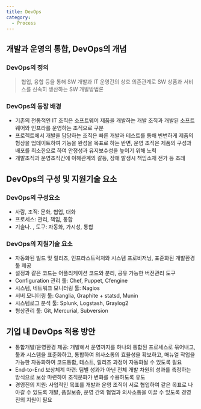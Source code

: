 ```yaml
---
title: DevOps
category:
  - Process
---
```


## 개발과 운영의 통합, DevOps의 개념
### DevOps의 정의
> 협업, 융합 등을 통해 SW 개발과 IT 운영간의 상호 의존관계로 SW 상품과 서비스를 신속히 생산하는 SW 개발방법론

### DevOps의 등장 배경
* 기존의 전통적인 IT 조직은 소프트웨어 제품을 개발하는 개발 조직과 개발된 소프트웨어와 인프라를 운영하는 조직으로 구분
* 프로젝트에서 개발을 담당하는 조직은 빠른 개발과 테스트를 통해 빈번하게 제품의 형상을 업데이트하여 기능을 완성을 목표로 하는 반면, 운영 조직은 제품의 구성과 배포를 최소한으로 하여 안정성과 유지보수성을 높이기 위해 노력
* 개발조직과 운영조직간에 이해관계의 갈등, 장애 발생시 책임소재 전가 등 초래

## DevOps의 구성 및 지원기술 요소
### DevOps의 구성요소
* 사람, 조직: 문화, 협업, 대화
* 프로세스: 관리, 책임, 통합
* 기술나. , 도구: 자동화, 가시성, 통합

### DevOps의 지원기술 요소
* 자동화된 빌드 및 릴리즈, 인프라스트럭처와 시스템 프로비저닝, 표준화된 개발환경 툴 제공
* 설정과 같은 코드는 어플리케이션 코드와 분리, 공유 가능한 버전관리 도구
* Configuration 관리 툴: Chef, Puppet, Cfengine
* 시스템, 네트워크 모니터링 툴: Nagios
* 서버 모니터링 툴: Ganglia, Graphite + statsd, Munin
* 시스템로그 분석 툴: Splunk, Logstash, Graylog2
* 형상관리 툴: Git, Mercurial, Subversion

## 기업 내 DevOps 적용 방안
* 통합개발/운영환경 제공: 개발에서 운영까지를 하나의 통합된 프로세스로 묶어내고, 툴과 시스템을 표준화하고, 통합하여 의사소통의 효율성을 확보하고, 매뉴얼 작업을 가능한 자동화하여 코드통합, 테스트, 릴리즈 과정이 자동화될 수 있도록 필요
* End-to-End 보상체계 마련: 팀별 성과가 아닌 전체 개발 차원의 성과를 측정하는 방식으로 보상 마련하여 조직문화가 변화를 수용하도록 유도
* 경영진의 지원: 사업적인 목표를 개발과 운영 조직이 서로 협업하여 같은 목표로 나아갈 수 있도록 개발, 품질보증, 운영 간의 협업과 의사소통을 이끌 수 있도록 경영진의 지원이 필요
